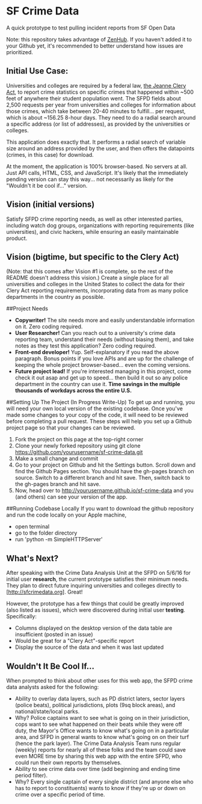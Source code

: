 # SF Crime Data
A quick prototype to test pulling incident reports from SF Open Data

Note: this repository takes advantage of [ZenHub](https://www.zenhub.io/). If you haven't added it to your Github yet, it's recommended to better understand how issues are prioritized.

## Initial Use Case:
Universities and colleges are required by a federal law, [the Jeanne Clery Act](http://clerycenter.org/summary-jeanne-clery-act), to report crime statistics on specific crimes that happened within ~500 feet of anywhere their student population went. The SFPD fields about 2,500 requests per year from universities and colleges for information about those crimes, which take between 20-40 minutes to fulfill... per request, which is about ~156.25 8-hour days. They need to do a radial search around a specific address (or list of addresses), as provided by the universities or colleges.

This application does exactly that. It performs a radial search of variable size around an address provided by the user, and then offers the datapoints (crimes, in this case) for download.

At the moment, the application is 100% browser-based. No servers at all. Just API calls, HTML, CSS, and JavaScript. It's likely that the immediately pending version can stay this way... not necessarily as likely for the "Wouldn't it be cool if..." version.


## Vision (initial versions)
Satisfy SFPD crime reporting needs, as well as other interested parties, including watch dog groups, organizations with reporting requirements (like universities), and civic hackers, while ensuring an easily maintainable product.

## Vision (bigtime, but specific to the Clery Act)
(Note: that this comes after Vision #1 is complete, so the rest of the README doesn't address this vision.)
Create a single place for all universities and colleges in the United States to collect the data for their Clery Act reporting requirements, incorporating data from as many police departments in the country as possible.


##Project Needs
 - **Copywriter!** The site needs more and easily understandable information on it. Zero coding required.
 - **User Researcher!** Can you reach out to a university's crime data reporting team, understand their needs (without biasing them), and take notes as they test this application? Zero coding required.
 - **Front-end developer!** Yup. Self-explanatory if you read the above paragraph. Bonus points if you love APIs and are up for the challenge of keeping the whole project browser-based... even the coming versions.
 - **Future project lead!** If you're interested managing in this project, come check it out asap and get up to speed... then build it out so any police department in the country can use it. **Time savings in the multiple thousands of workdays across the entire U.S.**

##Setting Up The Project (In Progress Write-Up)
To get up and running, you will need your own local version of the existing codebase. Once you've made some changes to your copy of the code, it will need to be reviewed before completing a pull request. These steps will help you set up a Github project page so that your changes can be reviewed.

1. Fork the project on this page at the top-right corner
2. Clone your newly forked repository using git clone https://github.com/yourusername/sf-crime-data.git
3. Make a small change and commit
4. Go to your project on Github and hit the Settings button. Scroll down and find the Github Pages section. You should have the gh-pages branch on source. Switch to a different branch and hit save. Then, switch back to the gh-pages branch and hit save.
5. Now, head over to http://yourusername.github.io/sf-crime-data and you (and others) can see your version of the app. 

##Running Codebase Locally
If you want to download the github repository and run the code locally on your Apple machine,
- open terminal
- go to the folder directory 
- run 'python -m SimpleHTTPServer'

## What's Next?
After speaking with the Crime Data Analysis Unit at the SFPD on 5/6/16 for initial user **research**, the current prototype satisfies their minimum needs. They plan to direct future inquiring universities and colleges directly to [http://sfcrimedata.org]. Great!

However, the prototype has a few things that could be greatly improved (also listed as issues), which were discovered during initial user **testing**. Specifically:
* Columns displayed on the desktop version of the data table are insufficient (posted in an issue)
* Would be great for a "Clery Act"-specific report
* Display the source of the data and when it was last updated


## Wouldn't It Be Cool If...
When prompted to think about other uses for this web app, the SFPD crime data analysts asked for the following:
* Ability to overlay data layers, such as PD district laters, sector layers (police beats), political jurisdictions, plots (9sq block areas), and national/state/local parks. 
* Why? Police captains want to see what is going on in their jurisdiction, cops want to see what happened on their beats while they were off duty, the Mayor's Office wants to know what's going on in a particular area, and SFPD in general wants to know what's going on on their turf (hence the park layer). The Crime Data Analysis Team runs regular (weekly) reports for nearly all of these folks and the team could save even MORE time by sharing this web app with the entire SFPD, who could run their own reports by themselves.
* Ability to see crime data over time (add beginning and ending time period filter).
* Why? Every single captain of every single district (and anyone else who has to report to constituents) wants to know if they're up or down on crime over a specific period of time. 
